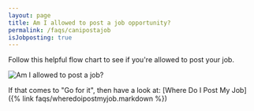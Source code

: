 ```yaml
---
layout: page
title: Am I allowed to post a job opportunity?
permalink: /faqs/canipostajob
isJobposting: true
---
```


Follow this helpful flow chart to see if you're allowed to post your job.

![Am I allowed to post a job?](/images/faq/am-i-allowed-to-post-a-job.jpg)

If that comes to "Go for it", then have a look at:
[Where Do I Post My Job]({% link faqs/wheredoipostmyjob.markdown %})
